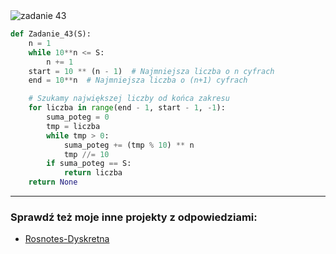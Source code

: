 <picture>
  <source srcset="../../srt/zbior_zadan/43.png" media="(prefers-color-scheme: light)">
  <source srcset="../../srt/zbior_zadan/black_43.png" media="(prefers-color-scheme: dark)">
  <img src="../../srt/zbior_zadan/black_43.png" alt="zadanie 43">
</picture>

```python
def Zadanie_43(S):
    n = 1
    while 10**n <= S:
        n += 1
    start = 10 ** (n - 1)  # Najmniejsza liczba o n cyfrach
    end = 10**n  # Najmniejsza liczba o (n+1) cyfrach

    # Szukamy największej liczby od końca zakresu
    for liczba in range(end - 1, start - 1, -1):
        suma_poteg = 0
        tmp = liczba
        while tmp > 0:
            suma_poteg += (tmp % 10) ** n
            tmp //= 10
        if suma_poteg == S:
            return liczba
    return None
```

---
### Sprawdź też moje inne projekty z odpowiedziami:
- [Rosnotes-Dyskretna](https://github.com/kamilGie/Rosnotes-Dyskretna)
